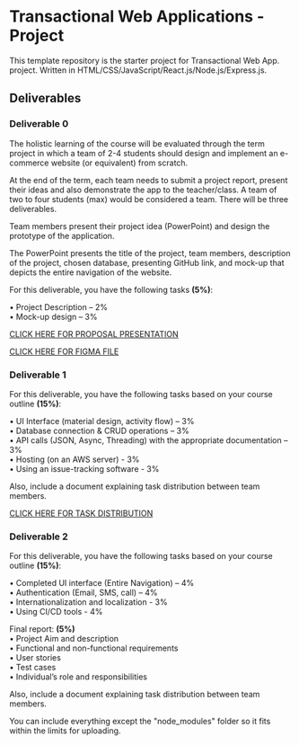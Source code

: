 # Transactional Web Applications - Project

This template repository is the starter project for Transactional Web App. project. Written in HTML/CSS/JavaScript/React.js/Node.js/Express.js.

## Deliverables

### Deliverable 0

The holistic learning of the course will be evaluated through the term project in which a team of 2-4 students should design and implement an e-commerce website (or equivalent) from scratch.

At the end of the term, each team needs to submit a project report, present their ideas and also demonstrate the app to the teacher/class. A team of two to four students (max) would be considered a team. There will be three deliverables.

Team members present their project idea (PowerPoint) and design the prototype of the application.

The PowerPoint presents the title of the project, team members, description of the project, chosen database, presenting GitHub link, and mock-up that depicts the entire navigation of the website.

For this deliverable, you have the following tasks **(5%)**:

• Project Description – 2%  
• Mock-up design – 3%

[CLICK HERE FOR PROPOSAL PRESENTATION](https://docs.google.com/presentation/d/1nN0v9G9lu-Clkdkze4vJW2c4_kgkcyXB1KtQIwj1ZM4/edit?usp=sharing)

[CLICK HERE FOR FIGMA FILE](https://www.figma.com/file/vOZ9B8ZOnvwUzrw29NH2oj/Vinyl-Vault?type=design&node-id=670%3A3468&mode=design&t=QM3nb4loYxzmAiZf-1)

### Deliverable 1

For this deliverable, you have the following tasks based on your course outline **(15%)**:

• UI Interface (material design, activity flow) – 3%  
• Database connection & CRUD operations – 3%  
• API calls (JSON, Async, Threading) with the appropriate documentation – 3%  
• Hosting (on an AWS server) - 3%  
• Using an issue-tracking software - 3%

Also, include a document explaining task distribution between team members.

[CLICK HERE FOR TASK DISTRIBUTION](https://docs.google.com/document/d/1Bdjg17cUZ95XgB8Szx_gweqvgxdW-34gUmYqpNHtIfc/edit?usp=sharing)

### Deliverable 2

For this deliverable, you have the following tasks based on your course outline **(15%)**:

• Completed UI interface (Entire Navigation) – 4%  
• Authentication (Email, SMS, call) – 4%  
• Internationalization and localization - 3%  
• Using CI/CD tools - 4%

Final report: **(5%)**  
• Project Aim and description  
• Functional and non-functional requirements  
• User stories  
• Test cases  
• Individual’s role and responsibilities

Also, include a document explaining task distribution between team members.

You can include everything except the "node_modules" folder so it fits within the limits for uploading.
